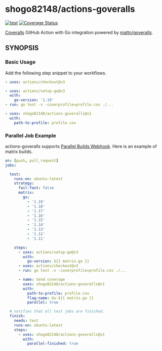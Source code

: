 # shogo82148/actions-goveralls

[![test](https://github.com/shogo82148/actions-goveralls/workflows/test/badge.svg?branch=main)](https://github.com/shogo82148/actions-goveralls/actions)
[![Coverage Status](https://coveralls.io/repos/github/shogo82148/actions-goveralls/badge.svg)](https://coveralls.io/github/shogo82148/actions-goveralls)

[Coveralls](https://coveralls.io/) GitHub Action with Go integration powered by [mattn/goveralls](https://github.com/mattn/goveralls).

## SYNOPSIS

### Basic Usage

Add the following step snippet to your workflows.

```yaml
- uses: actions/checkout@v3

- uses: actions/setup-go@v3
  with:
    go-version: '1.19'
- run: go test -v -coverprofile=profile.cov ./...

- uses: shogo82148/actions-goveralls@v1
  with:
    path-to-profile: profile.cov
```

### Parallel Job Example

actions-goveralls supports [Parallel Builds Webhook](https://docs.coveralls.io/parallel-build-webhook).
Here is an example of matrix builds.

```yaml
on: [push, pull_request]
jobs:

  test:
    runs-on: ubuntu-latest
    strategy:
      fail-fast: false
      matrix:
        go:
          - '1.19'
          - '1.18'
          - '1.17'
          - '1.16'
          - '1.15'
          - '1.14'
          - '1.13'
          - '1.12'
          - '1.11'

    steps:
      - uses: actions/setup-go@v3
        with:
          go-version: ${{ matrix.go }}
      - uses: actions/checkout@v3
      - run: go test -v -coverprofile=profile.cov ./...

      - name: Send coverage
        uses: shogo82148/actions-goveralls@v1
        with:
          path-to-profile: profile.cov
          flag-name: Go-${{ matrix.go }}
          parallel: true

  # notifies that all test jobs are finished.
  finish:
    needs: test
    runs-on: ubuntu-latest
    steps:
      - uses: shogo82148/actions-goveralls@v1
        with:
          parallel-finished: true
```
